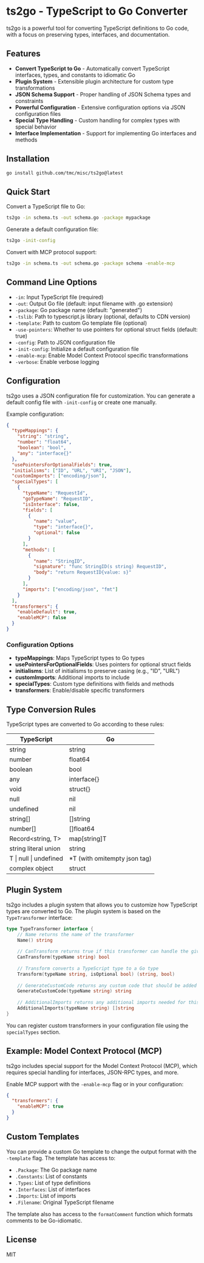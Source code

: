 # ts2go - TypeScript to Go Converter

ts2go is a powerful tool for converting TypeScript definitions to Go code, with a focus on preserving types, interfaces, and documentation.

## Features

- **Convert TypeScript to Go** - Automatically convert TypeScript interfaces, types, and constants to idiomatic Go
- **Plugin System** - Extensible plugin architecture for custom type transformations
- **JSON Schema Support** - Proper handling of JSON Schema types and constraints
- **Powerful Configuration** - Extensive configuration options via JSON configuration files
- **Special Type Handling** - Custom handling for complex types with special behavior
- **Interface Implementation** - Support for implementing Go interfaces and methods

## Installation

```bash
go install github.com/tmc/misc/ts2go@latest
```

## Quick Start

Convert a TypeScript file to Go:

```bash
ts2go -in schema.ts -out schema.go -package mypackage
```

Generate a default configuration file:

```bash
ts2go -init-config
```

Convert with MCP protocol support:

```bash
ts2go -in schema.ts -out schema.go -package schema -enable-mcp
```

## Command Line Options

- `-in`: Input TypeScript file (required)
- `-out`: Output Go file (default: input filename with .go extension)
- `-package`: Go package name (default: "generated")
- `-tslib`: Path to typescript.js library (optional, defaults to CDN version)
- `-template`: Path to custom Go template file (optional)
- `-use-pointers`: Whether to use pointers for optional struct fields (default: true)
- `-config`: Path to JSON configuration file
- `-init-config`: Initialize a default configuration file
- `-enable-mcp`: Enable Model Context Protocol specific transformations
- `-verbose`: Enable verbose logging

## Configuration

ts2go uses a JSON configuration file for customization. You can generate a default config file with `-init-config` or create one manually.

Example configuration:

```json
{
  "typeMappings": {
    "string": "string",
    "number": "float64",
    "boolean": "bool",
    "any": "interface{}"
  },
  "usePointersForOptionalFields": true,
  "initialisms": ["ID", "URL", "URI", "JSON"],
  "customImports": ["encoding/json"],
  "specialTypes": [
    {
      "typeName": "RequestId",
      "goTypeName": "RequestID",
      "isInterface": false,
      "fields": [
        {
          "name": "value",
          "type": "interface{}",
          "optional": false
        }
      ],
      "methods": [
        {
          "name": "StringID",
          "signature": "func StringID(s string) RequestID",
          "body": "return RequestID{value: s}"
        }
      ],
      "imports": ["encoding/json", "fmt"]
    }
  ],
  "transformers": {
    "enableDefault": true,
    "enableMCP": false
  }
}
```

### Configuration Options

- **typeMappings**: Maps TypeScript types to Go types
- **usePointersForOptionalFields**: Uses pointers for optional struct fields
- **initialisms**: List of initialisms to preserve casing (e.g., "ID", "URL")
- **customImports**: Additional imports to include
- **specialTypes**: Custom type definitions with fields and methods
- **transformers**: Enable/disable specific transformers

## Type Conversion Rules

TypeScript types are converted to Go according to these rules:

| TypeScript | Go |
|------------|-----|
| string | string |
| number | float64 |
| boolean | bool |
| any | interface{} |
| void | struct{} |
| null | nil |
| undefined | nil |
| string[] | []string |
| number[] | []float64 |
| Record<string, T> | map[string]T |
| string literal union | string |
| T \| null \| undefined | *T (with omitempty json tag) |
| complex object | struct |

## Plugin System

ts2go includes a plugin system that allows you to customize how TypeScript types are converted to Go. The plugin system is based on the `TypeTransformer` interface:

```go
type TypeTransformer interface {
    // Name returns the name of the transformer
    Name() string
    
    // CanTransform returns true if this transformer can handle the given TypeScript type
    CanTransform(typeName string) bool
    
    // Transform converts a TypeScript type to a Go type
    Transform(typeName string, isOptional bool) (string, bool)
    
    // GenerateCustomCode returns any custom code that should be added to the Go file
    GenerateCustomCode(typeName string) string
    
    // AdditionalImports returns any additional imports needed for this type
    AdditionalImports(typeName string) []string
}
```

You can register custom transformers in your configuration file using the `specialTypes` section.

## Example: Model Context Protocol (MCP)

ts2go includes special support for the Model Context Protocol (MCP), which requires special handling for interfaces, JSON-RPC types, and more.

Enable MCP support with the `-enable-mcp` flag or in your configuration:

```json
{
  "transformers": {
    "enableMCP": true
  }
}
```

## Custom Templates

You can provide a custom Go template to change the output format with the `-template` flag. The template has access to:

- `.Package`: The Go package name
- `.Constants`: List of constants
- `.Types`: List of type definitions
- `.Interfaces`: List of interfaces
- `.Imports`: List of imports
- `.Filename`: Original TypeScript filename

The template also has access to the `formatComment` function which formats comments to be Go-idiomatic.

## License

MIT